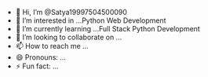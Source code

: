 - 👋 Hi, I’m @Satya19997504500090
- 👀 I’m interested in ...Python Web Development
- 🌱 I’m currently learning ...Full Stack Python Development
- 💞️ I’m looking to collaborate on ...
- 📫 How to reach me ...
- 😄 Pronouns: ...
- ⚡ Fun fact: ...

<!---
Satya19997504500090/Satya19997504500090 is a ✨ special ✨ repository because its `README.md` (this file) appears on your GitHub profile.
You can click the Preview link to take a look at your changes.
--->
